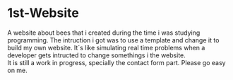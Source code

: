# 1st-Website
A website about bees that i created during the time i was studying programming. The intruction i got was to use a template and change it to build my own website. It´s like simulating real time problems when a developer gets intructed to change somethings i the website. <br>
It is still a work in progress, specially the contact form part. Please go easy on me.
